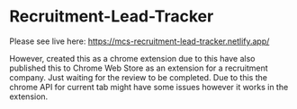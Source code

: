 # Recruitment-Lead-Tracker

Please see live here: https://mcs-recruitment-lead-tracker.netlify.app/ 

However, created this as a chrome extension due to this have also published this to Chrome Web Store as an extension for a recruitment company. Just waiting for the review to be completed. Due to this the chrome API for current tab might have some issues however it works in the extension.
